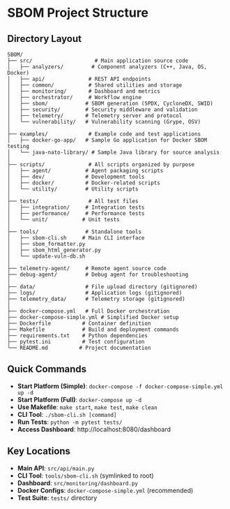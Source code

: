 # SBOM Project Structure

## Directory Layout

```
SBOM/
├── src/                    # Main application source code
│   ├── analyzers/         # Component analyzers (C++, Java, OS, Docker)
│   ├── api/              # REST API endpoints
│   ├── common/           # Shared utilities and storage
│   ├── monitoring/       # Dashboard and metrics
│   ├── orchestrator/     # Workflow engine
│   ├── sbom/            # SBOM generation (SPDX, CycloneDX, SWID)
│   ├── security/        # Security middleware and validation
│   ├── telemetry/       # Telemetry server and protocol
│   └── vulnerability/   # Vulnerability scanning (Grype, OSV)
│
├── examples/             # Example code and test applications
│   ├── docker-go-app/   # Sample Go application for Docker SBOM testing
│   └── java-nato-library/ # Sample Java library for source analysis
│
├── scripts/              # All scripts organized by purpose
│   ├── agent/           # Agent packaging scripts
│   ├── dev/             # Development tools
│   ├── docker/          # Docker-related scripts
│   └── utility/         # Utility scripts
│
├── tests/                # All test files
│   ├── integration/     # Integration tests
│   ├── performance/     # Performance tests
│   └── unit/           # Unit tests
│
├── tools/               # Standalone tools
│   ├── sbom-cli.sh     # Main CLI interface
│   ├── sbom_formatter.py
│   ├── sbom_html_generator.py
│   └── update-vuln-db.sh
│
├── telemetry-agent/     # Remote agent source code
├── debug-agent/         # Debug agent for troubleshooting
│
├── data/                # File upload directory (gitignored)
├── logs/                # Application logs (gitignored)
├── telemetry_data/      # Telemetry storage (gitignored)
│
├── docker-compose.yml   # Full Docker orchestration
├── docker-compose-simple.yml # Simplified Docker setup
├── Dockerfile          # Container definition
├── Makefile            # Build and deployment commands
├── requirements.txt    # Python dependencies
├── pytest.ini          # Test configuration
└── README.md          # Project documentation
```

## Quick Commands

- **Start Platform (Simple)**: `docker-compose -f docker-compose-simple.yml up -d`
- **Start Platform (Full)**: `docker-compose up -d`
- **Use Makefile**: `make start`, `make test`, `make clean`
- **CLI Tool**: `./sbom-cli.sh [command]`
- **Run Tests**: `python -m pytest tests/`
- **Access Dashboard**: http://localhost:8080/dashboard

## Key Locations

- **Main API**: `src/api/main.py`
- **CLI Tool**: `tools/sbom-cli.sh` (symlinked to root)
- **Dashboard**: `src/monitoring/dashboard.py`
- **Docker Configs**: `docker-compose-simple.yml` (recommended)
- **Test Suite**: `tests/` directory
